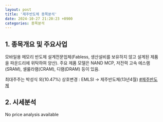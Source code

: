 ```yaml
---
layout: post
title: '제주반도체 종목분석'
date: 2024-10-27 21:20:23 +0900
categories: 종목분석
---
```


## 1. 종목개요 및 주요사업

모바일용 메모리 반도체 설계전문업체(Fabless, 생산설비를 보유하지 않고 설계된 제품을 파운드리에 위탁하여 양산). 주요 제품 모델은 NAND MCP, 저전력 고속 에스램(SRAM), 셀룰라램(CRAM), 디램(DRAM) 등이 있음.

최대주주는 박성식 외(10.47%) 상호변경 : EMLSI -> 제주반도체(13년4월)
[#제주반도체](#)

## 2. 시세분석

No price analysis available
